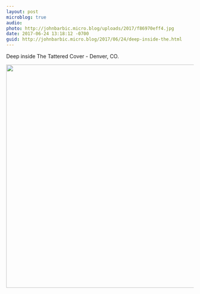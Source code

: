 ```yaml
---
layout: post
microblog: true
audio: 
photo: http://johnbarbic.micro.blog/uploads/2017/f86970eff4.jpg
date: 2017-06-24 13:18:12 -0700
guid: http://johnbarbic.micro.blog/2017/06/24/deep-inside-the.html
---
```

Deep inside The Tattered Cover - Denver, CO.

<img src="http://johnbarbic.micro.blog/uploads/2017/f86970eff4.jpg" width="600" height="600" style="height: auto" />
